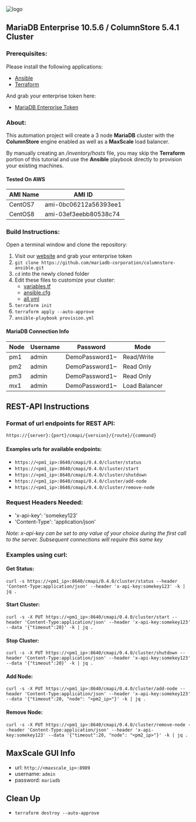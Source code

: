 ![logo](https://raw.githubusercontent.com/mariadb-corporation/mariadb-community-columnstore-docker/master/MDB-HLogo_RGB.jpg)

## MariaDB Enterprise 10.5.6 / ColumnStore 5.4.1 Cluster

### Prerequisites:

Please install the following applications:

*   [Ansible](https://docs.ansible.com/ansible/latest/installation_guide/intro_installation.html)
*   [Terraform](https://www.terraform.io)

And grab your enterprise token here:

*   [MariaDB Enterprise Token](https://customers.mariadb.com/downloads/token/)

### About:

This automation project will create a 3 node **MariaDB** cluster with the **ColumnStore** engine enabled as well as a **MaxScale** load balancer.

By manually creating an */inventory/hosts* file, you may skip the **Terraform** portion of this tutorial and use the **Ansible** playbook directly to provision your existing machines.

#### Tested On AWS
AMI Name|AMI ID
---|---
CentOS7|ami-0bc06212a56393ee1|
CentOS8|ami-03ef3eebb80538c74|

### Build Instructions:

Open a terminal window and clone the repository:

1.  Visit our [website](https://customers.mariadb.com/downloads/token/) and grab your enterprise token
2.  `git clone https://github.com/mariadb-corporation/columnstore-ansible.git`
3.  `cd` into the newly cloned folder
4.  Edit these files to customize your cluster:
    *   [variables.tf](variables.tf)
    *   [ansible.cfg](ansible.cfg)
    *   [all.yml](/inventory/group_vars/all.yml)
5.  `terraform init`
6.  `terraform apply --auto-approve`
7.  `ansible-playbook provision.yml`

#### MariaDB Connection Info
Node|Username|Password|Mode
---|---|---|---
pm1|admin|DemoPassword1~|Read/Write|
pm2|admin|DemoPassword1~|Read Only|
pm3|admin|DemoPassword1~|Read Only|
mx1|admin|DemoPassword1~|Load Balancer|

## REST-API Instructions

### Format of url endpoints for REST API:

```perl
https://{server}:{port}/cmapi/{version}/{route}/{command}
```

#### Examples urls for available endpoints:

*   `https://<pm1_ip>:8640/cmapi/0.4.0/cluster/status`
*   `https://<pm1_ip>:8640/cmapi/0.4.0/cluster/start`
*   `https://<pm1_ip>:8640/cmapi/0.4.0/cluster/shutdown`
*   `https://<pm1_ip>:8640/cmapi/0.4.0/cluster/add-node`
*   `https://<pm1_ip>:8640/cmapi/0.4.0/cluster/remove-node`

### Request Headers Needed:

*   'x-api-key': 'somekey123'
*   'Content-Type': 'application/json'

*Note: x-api-key can be set to any value of your choice during the first call to the server. Subsequent connections will require this same key*

### Examples using curl:

#### Get Status:
```
curl -s https://<pm1_ip>:8640/cmapi/0.4.0/cluster/status --header 'Content-Type:application/json' --header 'x-api-key:somekey123' -k | jq .
```
#### Start Cluster:
```
curl -s -X PUT https://<pm1_ip>:8640/cmapi/0.4.0/cluster/start --header 'Content-Type:application/json' --header 'x-api-key:somekey123' --data '{"timeout":20}' -k | jq .
```
#### Stop Cluster:
```
curl -s -X PUT https://<pm1_ip>:8640/cmapi/0.4.0/cluster/shutdown --header 'Content-Type:application/json' --header 'x-api-key:somekey123' --data '{"timeout":20}' -k | jq .
```
#### Add Node:
```
curl -s -X PUT https://<pm1_ip>:8640/cmapi/0.4.0/cluster/add-node --header 'Content-Type:application/json' --header 'x-api-key:somekey123' --data '{"timeout":20, "node": "<pm2_ip>"}' -k | jq .
```
#### Remove Node:
```
curl -s -X PUT https://<pm1_ip>:8640/cmapi/0.4.0/cluster/remove-node --header 'Content-Type:application/json' --header 'x-api-key:somekey123' --data '{"timeout":20, "node": "<pm2_ip>"}' -k | jq .
```

## MaxScale GUI Info

*   url: `http://<maxscale_ip>:8989`
*   username: `admin`
*   password: `mariadb`


## Clean Up

*   `terraform destroy --auto-approve`
